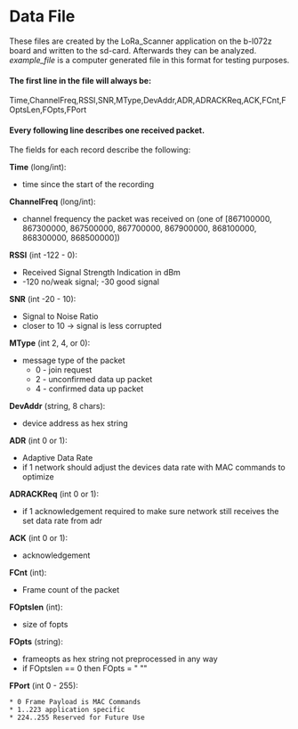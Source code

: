 # Data File
These files are created by the LoRa_Scanner application on the b-l072z board and written to the sd-card. Afterwards they can be analyzed. *example_file* is a computer generated file in this format for testing purposes.

#### The first line in the file will always be:
Time,ChannelFreq,RSSI,SNR,MType,DevAddr,ADR,ADRACKReq,ACK,FCnt,FOptsLen,FOpts,FPort

#### Every following line describes one received packet.

The fields for each record describe the following:

**Time** (long/int):
- time since the start of the recording

**ChannelFreq** (long/int):
- channel frequency the packet was received on (one of [867100000, 867300000, 867500000, 867700000, 867900000, 868100000, 868300000, 868500000])

**RSSI** (int -122 - 0):
- Received Signal Strength Indication in dBm
- -120 no/weak signal; -30 good signal

**SNR** (int -20 - 10):
- Signal to Noise Ratio
- closer to 10 -> signal is less corrupted

**MType** (int 2, 4, or 0):
- message type of the packet
	* 0 - join request
	* 2 - unconfirmed data up packet
	* 4 - confirmed data up packet
	
**DevAddr** (string, 8 chars):
- device address as hex string

**ADR** (int 0 or 1):
- Adaptive Data Rate
- if 1 network should adjust the devices data rate with MAC commands to optimize

**ADRACKReq** (int 0 or 1):
- if 1 acknowledgement required to make sure network still receives the set data rate from adr

**ACK** (int 0 or 1):
- acknowledgement

**FCnt** (int):
- Frame count of the packet

**FOptslen** (int):
- size of fopts

**FOpts** (string):
- frameopts as hex string not preprocessed in any way
- if FOptslen == 0 then FOpts = " ""

**FPort** (int 0 - 255):
	
	* 0 Frame Payload is MAC Commands
	* 1..223 application specific
	* 224..255 Reserved for Future Use


 
